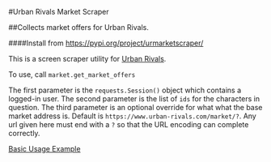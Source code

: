 #Urban Rivals Market Scraper

##Collects market offers for Urban Rivals.

####Install from https://pypi.org/project/urmarketscraper/

This is a screen scraper utility for [Urban Rivals](https://www.urban-rivals.com).

To use, call `market.get_market_offers`

The first parameter is the `requests.Session()` object which contains a logged-in
user. The second parameter is the list of `ids` for the characters in question.
The third parameter is an optional override for what what the base market address
is. Default is `https://www.urban-rivals.com/market/?`. Any url given here must end
with a `?` so that the URL encoding can complete correctly.

[Basic Usage Example](docs/market/basic-usage.rst)